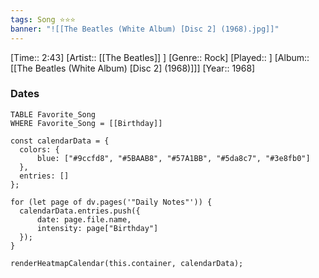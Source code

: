 ```yaml
---
tags: Song ⭐⭐⭐ 
banner: "![[The Beatles (White Album) [Disc 2] (1968).jpg]]"
---
```

[Time:: 2:43]
[Artist:: [[The Beatles]] ]
[Genre:: Rock]
[Played:: ]
[Album:: [[The Beatles (White Album) [Disc 2] (1968)]]]
[Year:: 1968]
### Dates
````dataview
TABLE Favorite_Song
WHERE Favorite_Song = [[Birthday]]
````
  ```dataviewjs
const calendarData = { 
	colors: { 
		blue: ["#9ccfd8", "#5BAAB8", "#57A1BB", "#5da8c7", "#3e8fb0"] 
	}, 
	entries: [] 
}; 

for (let page of dv.pages('"Daily Notes"')) { 
	calendarData.entries.push({ 
		date: page.file.name, 
		intensity: page["Birthday"]
	}); 
} 

renderHeatmapCalendar(this.container, calendarData);
```
